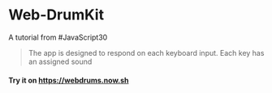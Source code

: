 # Web-DrumKit
A tutorial from #JavaScript30
>The app is designed to respond on each keyboard input. Each key has an assigned sound 



#### Try it on https://webdrums.now.sh










